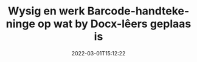 ---
############################# Static ############################
layout: "auto-gen-signature"
date: 2022-03-01T15:12:22
draft: false
operation: Update
signaturetype: Barcode
fileformat: Docx
productName: Java
lang: af
productCode: java
otherformats: pdf doc docx docm dot dotm dotx odt ott rtf xls xlsx xlsm xlsb csv ods ots xltx xltm ppt pptx pps ppsx odp otp potx potm pptm ppsm
breadcrumb: Put Barcode signature on Docx for Java

############################# Head ############################
head_title: "Dateer Barcode-handtekeninge wat by Docx-lêers geplaas is op met Java"
head_description: "Gebruik eenvoudig en maklik om Java-kode te verstaan ​​vir opdatering van Barcode-handtekeninge in ondertekende Docx-dokumente."

############################# Header ############################
title: "Wysig en werk Barcode-handtekeninge op wat by Docx-lêers geplaas is"
description: "API vir Java verskaf funksionaliteit vir Barcode handtekeninge wat by Docx dokumente opdateer. Dateer e-handtekeninge binne jou Docx dokumente op met 'n paar reëls van Java kode vinnig en maklik."
bg_image: "https://cms.admin.containerize.com/templates/aspose/App_Themes/V3/images/bg/header1.png"
bg_overlay: false
button:
    enable: true

############################# SubMenu ############################
submenu:
    enable: true

    left:
        img_alt: "GroupDocs.Signature for Java"
        image: "https://cms.admin.containerize.com/templates/groupdocs/images/product-logos/90x90-noborder/groupdocs-signature-java.png"
        product: "GroupDocs.Signature"
        platform: "Java"



############################# About ############################
about:
    enable: true
    title: "Kom meer te wete oor GroupDocs.Signature for Java API-kenmerke"
    content: |
        [GroupDocs.Signature for Java](https://products.groupdocs.com/signature/java/) API-funksionaliteit bevat 'n groot verskeidenheid maniere om in aanvraag-dokumentformate te verwerk deur elektroniese handtekeninge te gebruik. Wye spektrum van e-handtekeninge soos tekste, beelde, digitale sertifikate, strepieskodes, QR-kodes, seëls of metadata word ondersteun. Kliënte kan digitale handtekeninge by PDF's, MS Word-dokumente, MS Excel-werkboeke, MS PowerPoint-aanbiedings, Adobe Photoshop-lêers en verskeie beeldformate byvoeg, verwyder, redigeer, valideer of deursoek. Talle nuttige kenmerke en instellings is beskikbaar.
    

############################# Steps ############################
steps:
    enable: true
    title_left: "Hoe om Barcode-handtekeninge in jou Docx-dokument te verander"
    content_left: |
        [GroupDocs.Signature for Java](https://products.groupdocs.com/signature/java/) sluit nuttige kenmerke in soos opdatering van Barcode-handtekeninge wat by Docx-dokumente geplaas is. Dit maak dit moontlik om handtekeningkenmerke te verander sonder ekstra kode.
        
        * Om mee te begin, skep Signature-objek wat as 'n konstruktor-parameterpad na 'n dokument wat veronderstel is om opgedateer te word, deurgaan.
        * Instansieer dan 'n toepaslike spesifieke handtekeningvoorwerp en stel sy identifiseerder en eienskappe op wat verander moet word.
        * Laastens, roep Signature se Update-metode deur spesifieke handtekeningvoorwerp deur te gee.
        * Verwerk die opdatering van resultate na u kennisgewing.

    title_right: "Stelselvereistes"
    content_right: |
        GroupDocs.Signature for Java word op alle groot platforms en bedryfstelsels ondersteun. Voordat u die kode hieronder uitvoer, maak asseblief seker dat u die volgende voorvereistes op u stelsel geïnstalleer het.

        * Bedryfstelsels: Microsoft Windows, Linux, MacOS
        * Ontwikkelingsomgewings: NetBeans, Intellij IDEA, Eclipse, etc.
        * Java runtime: J2SE 6.0 and above
        * Laai die nuutste weergawe van GroupDocs.Signature for Java af vanaf [Maven](https://repository.groupdocs.com/webapp/#/artifacts/browse/tree/General/repo/com/groupdocs/groupdocs-signature)
         
    code: |
        ```java    
                
        // Set up input Docx file
        String filePath = "input.docx";
        // Set up output file
        String outputFilePath = "output.docx";

        // Instantiate Signature for input file
        Signature signature = new Signature(filePath);

        // Id of signature which is supposed to be updated
        // such Id might be got as a result of search operation
        String id = "07f83369-318b-41ad-a843-732417b912c2";

        // provide signature features to update
        // set up particular signature id
        BarcodeSignature signatureToUpdate = new BarcodeSignature(id);

        // specify signature width
        signatureToUpdate.setWidth(300);
        // specify signature height
        signatureToUpdate.setHeight(50);
        // set left position
        signatureToUpdate.setLeft(80);
        // set top position
        signatureToUpdate.setTop(100);

        // update signature
        Boolean updateResult = signature.update(outputFilePath, signatureToUpdate);

        // process updation result
        if (updateResult)
        {
                System.out.println("Signature was updated successfully!");
        }
        ```

############################# Demos ############################
demos:
    enable: true
    title: "Opdatering van die Barcode-handtekeninge op die dokumentbladsye - Live Demo"
    content: |
       Wysig verskeie elektroniese handtekeninge van die Docx-dokument op die oomblik deur die [GroupDocs.Signature App](https://products.groupdocs.app/signature/family) webwerf te besoek.          

############################# More Formats ############################
more_formats:
    enable: true
    title: "Dateer verskeie Barcode handtekeninge op via Java"
    content: |
        "Redigering van digitale handtekeninge wat in verskeie dokumentformate geplaas word. Dateer handtekeningdata op sonder ekstra kode."
    format: 
       
       
back_to_top:
    enable: true
---